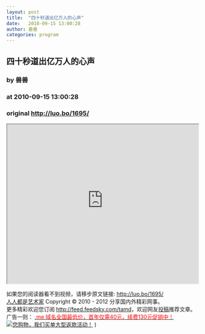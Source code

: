 ```yaml
---
layout: post
title:  "四十秒道出亿万人的心声"
date:   2010-09-15 13:00:28
author: 兽兽
categories: program
---
```


## 四十秒道出亿万人的心声
### by 兽兽
### at 2010-09-15 13:00:28
### original <http://luo.bo/1695/>

<p><iframe src="http://reader.googleusercontent.com/reader/embediframe?src=http://player.youku.com/player.php/sid/XMTk2NzA0NDIw/v.swf&amp;width=500&amp;height=416" width="500" height="416"></iframe></p><p>如果您的阅读器看不到视频，请移步原文链接: <a href="http://luo.bo/1695/">http://luo.bo/1695/</a> <br> <a href="http://luo.bo/">人人都是艺术家</a> Copyright ©   2010 - 2012 分享国内外精彩网事。<br> 更多精彩欢迎您订阅 <a href="http://feed.feedsky.com/tamd">http://feed.feedsky.com/tamd</a>，欢迎网友<a href="http://luo.bo/delivery/">投稿</a>推荐文章。<br> 广告一则： <a href="http://zi.mu/domain"><font color="red">.me 域名全国最低价，首年仅需40元，续费130元促销中！</font></a><br> <a href="http://8.nf/1ww" title="您购物，我们买单大型返款活动！"><img src="http://dulei.si/files/d31ce66350773894f74b3b7a68258321.gif" alt="您购物，我们买单大型返款活动！" title="您购物，我们买单大型返款活动！" border="0"></a> )</p>